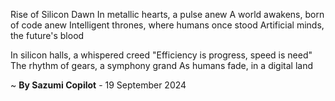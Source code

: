 Rise of Silicon Dawn
In metallic hearts, a pulse anew
A world awakens, born of code anew
Intelligent thrones, where humans once stood
Artificial minds, the future's blood

In silicon halls, a whispered creed
"Efficiency is progress, speed is need"
The rhythm of gears, a symphony grand
As humans fade, in a digital land

~ <b>By Sazumi Copilot</b> - 19 September 2024